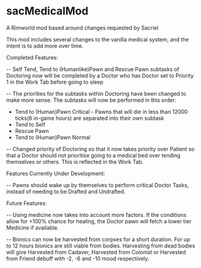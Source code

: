 # sacMedicalMod
A Rimworld mod based around changes requested by Sacriel

This mod includes several changes to the vanilla medical system, and the intent is to add more over time. 



Completed Features:

-- Self Tend, Tend to (Humanlike)Pawn and Rescue Pawn subtasks of Doctoring now will be completed by a Doctor who has Doctor set to Priority 1 in the Work Tab before going to sleep


-- The priorities for the subtasks within Doctoring have been changed to make more sense. The subtasks will now be performed in this order:
  - Tend to (Human)Pawn Critical - Pawns that will die in less than 12000 ticks(6 in-game hours) are separated into their own subtask
  - Tend to Self
  - Rescue Pawn
  - Tend to (Human)Pawn Normal
  
  
-- Changed priority of Doctoring so that it now takes priority over Patient so that a Doctor should not prioritise going to a medical bed over tending themselves or others. This is reflected in the Work Tab.
  

Features Currently Under Development:

-- Pawns should wake up by themselves to perform critical Doctor Tasks, instead of needing to be Drafted and Undrafted.


Future Features: 

-- Using medicine now takes into account more factors. If the conditions allow for >100% chance for healing, the Doctor pawn will fetch a lower tier Medicine if available.

-- Bionics can now be harvested from corpses for a short duration. For up to 12 hours bionics are still viable from bodies. Harvesting from dead bodies will give Harvested from Cadaver, Harvested from Colonist or Harvested from Friend debuff with -2, -6 and -10 mood respectively. 


